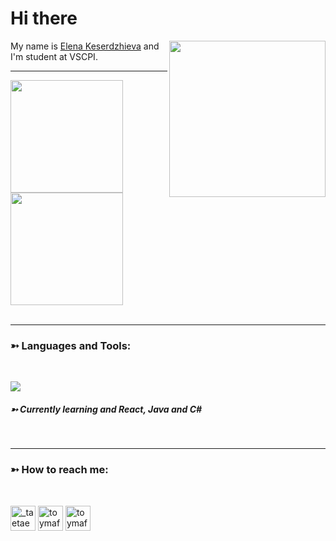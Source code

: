 <h1> Hi there  </h1>
  <img align=right src="https://thumbs.gfycat.com/AgreeableCrispBlackrhino-size_restricted.gif" height="250px", width="250">
    <p>My  name is <a href="https://github.com/ERKeserdzhieva20">Elena Keserdzhieva</a> and I'm student at VSCPI. 

<hr>

 <div 
  <a href="https://github.com/samfreitasxs">
  <img height="180em" src="https://github-readme-stats.vercel.app/api?username=ERKeserdzhieva20&show_icons=true&theme=dracula&include_all_commits=true&count_private=true"/>
  <img height="180em" src="https://github-readme-stats.vercel.app/api/top-langs/?username=ERKeserdzhieva20&layout=compact&langs_count=7&theme=dracula"/>
</div
 





<br>
<br>


<hr>
   <h3>➳  Languages and Tools:</h3>
<br>
<p align="left">
  <a href="https://skillicons.dev">
    <img src="https://skillicons.dev/icons?i=git,github,vscode,idea,figma,cpp,flutter,dart,html,css,javascript" />
  </a>
</p>
  <h5>➳ Currently learning and React, Java and C#</h5>

<br>
 
 
<hr>
 <h3>➳ How to reach me: </h3><br>


 <p align="left">
<a href="https://instagram.com/el.keserdzhieva" target="blank"><img align="center" src="https://upload.wikimedia.org/wikipedia/commons/thumb/e/e7/Instagram_logo_2016.svg/2048px-Instagram_logo_2016.svg.png" alt="_taetaesgirl-" height="40" width="40" /></a>
<a href="https://discord.gg/JRwdG4mb" target="blank"><img align="center" src="https://theme.zdassets.com/theme_assets/678183/84b82d07b293907113d9d4dafd29bfa170bbf9b6.ico" alt="toymaf#4778" height="40" width="40" /></a>
<a href="https://www.youtube.com/watch?v=xvFZjo5PgG0" target="blank"><img align="center" src="https://portal.manage.microsoft.com/conditionalAccess/images/Outlook.png" alt="toymaf#4778" height="40" width="40" /></a>
</p>

  <br>
    

